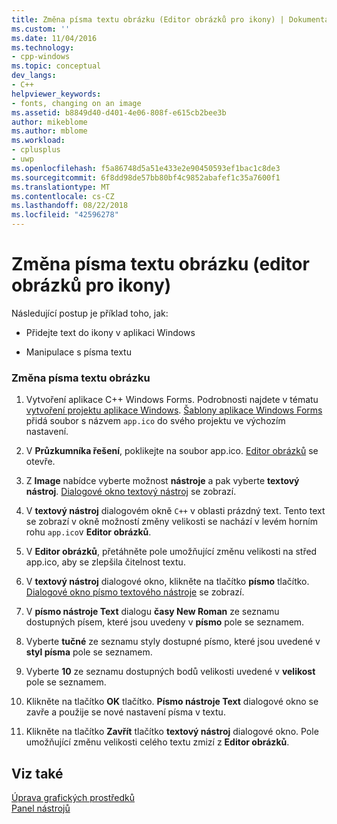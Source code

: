 ```yaml
---
title: Změna písma textu obrázku (Editor obrázků pro ikony) | Dokumentace Microsoftu
ms.custom: ''
ms.date: 11/04/2016
ms.technology:
- cpp-windows
ms.topic: conceptual
dev_langs:
- C++
helpviewer_keywords:
- fonts, changing on an image
ms.assetid: b8849d40-d401-4e06-808f-e615cb2bee3b
author: mikeblome
ms.author: mblome
ms.workload:
- cplusplus
- uwp
ms.openlocfilehash: f5a86748d5a51e433e2e90450593ef1bac1c8de3
ms.sourcegitcommit: 6f8dd98de57bb80bf4c9852abafef1c35a7600f1
ms.translationtype: MT
ms.contentlocale: cs-CZ
ms.lasthandoff: 08/22/2018
ms.locfileid: "42596278"
---
```

# <a name="changing-the-font-of-text-on-an-image-image-editor-for-icons"></a>Změna písma textu obrázku (editor obrázků pro ikony)

Následující postup je příklad toho, jak:

- Přidejte text do ikony v aplikaci Windows

- Manipulace s písma textu

### <a name="to-change-the-font-of-text-on-an-image"></a>Změna písma textu obrázku

1. Vytvoření aplikace C++ Windows Forms. Podrobnosti najdete v tématu [vytvoření projektu aplikace Windows](http://msdn.microsoft.com/b2f93fed-c635-4705-8d0e-cf079a264efa). [Šablony aplikace Windows Forms](http://msdn.microsoft.com/1babdebf-ab3f-4a64-a608-98499a5b9cea) přidá soubor s názvem `app.ico` do svého projektu ve výchozím nastavení.

2. V **Průzkumníka řešení**, poklikejte na soubor app.ico. [Editor obrázků](../windows/image-editor-for-icons.md) se otevře.

3. Z **Image** nabídce vyberte možnost **nástroje** a pak vyberte **textový nástroj**. [Dialogové okno textový nástroj](../windows/text-tool-dialog-box-image-editor-for-icons.md) se zobrazí.

4. V **textový nástroj** dialogovém okně `C++` v oblasti prázdný text. Tento text se zobrazí v okně možností změny velikosti se nachází v levém horním rohu `app.ico`v **Editor obrázků**.

5. V **Editor obrázků**, přetáhněte pole umožňující změnu velikosti na střed app.ico, aby se zlepšila čitelnost textu.

6. V **textový nástroj** dialogové okno, klikněte na tlačítko **písmo** tlačítko. [Dialogové okno písmo textového nástroje](../windows/text-tool-font-dialog-box-image-editor-for-icons.md) se zobrazí.

7. V **písmo nástroje Text** dialogu **časy New Roman** ze seznamu dostupných písem, které jsou uvedeny v **písmo** pole se seznamem.

8. Vyberte **tučné** ze seznamu styly dostupné písmo, které jsou uvedené v **styl písma** pole se seznamem.

9. Vyberte **10** ze seznamu dostupných bodů velikosti uvedené v **velikost** pole se seznamem.

10. Klikněte na tlačítko **OK** tlačítko. **Písmo nástroje Text** dialogové okno se zavře a použije se nové nastavení písma v textu.

11. Klikněte na tlačítko **Zavřít** tlačítko **textový nástroj** dialogové okno. Pole umožňující změnu velikosti celého textu zmizí z **Editor obrázků**.

## <a name="see-also"></a>Viz také

[Úprava grafických prostředků](../windows/editing-graphical-resources-image-editor-for-icons.md)  
[Panel nástrojů](../windows/toolbar-image-editor-for-icons.md)